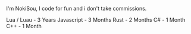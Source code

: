 I'm NokiSou, I code for fun and i don't take commissions.

Lua / Luau - 3 Years
Javascript - 3 Months
Rust - 2 Months
C# - 1 Month
C++ - 1 Month
